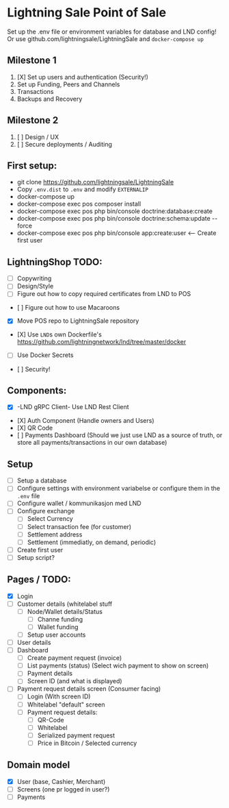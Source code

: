 # Lightning Sale Point of Sale

Set up the .env file or environment variables for database and LND config!
Or use github.com/lightningsale/LightningSale and `docker-compose up`

## Milestone 1
 1. [X] Set up users and authentication (Security!)
 2. Set up Funding, Peers and Channels
 3. Transactions
 4. Backups and Recovery

## Milestone 2
 1. [ ] Design / UX
 2. [ ] Secure deployments / Auditing

## First setup:
 - git clone https://github.com/lightningsale/LightningSale
 - Copy `.env.dist` to `.env` and modify `EXTERNALIP`
 - docker-compose up
 - docker-compose exec pos composer install
 - docker-compose exec pos php bin/console doctrine:database:create
 - docker-compose exec pos php bin/console doctrine:schema:update --force
 - docker-compose exec pos php bin/console app:create:user <-- Create first user

## LightningShop TODO:
 - [ ] Copywriting
 - [ ] Design/Style
 - [ ] Figure out how to copy required certificates from LND to POS
 - [ ] Figure out how to use Macaroons
 - [X] Move POS repo to LightningSale repository
 - [X] Use `LND`s own Dockerfile's https://github.com/lightningnetwork/lnd/tree/master/docker
 - [ ] Use Docker Secrets
 - [ ] Security!

## Components:
 - [X] -LND gRPC Client- Use LND Rest Client
 - [X] Auth Component (Handle owners and Users)
 - [X] QR Code
 - [ ] Payments Dashboard (Should we just use LND as a source of truth, or store all payments/transactions in our own database)


## Setup
 - [ ] Setup a database
 - [ ] Configure settings with environment variabelse or configure them in the `.env` file
 - [ ] Configure wallet / kommunikasjon med LND
 - [ ] Configure exchange 
    - [ ] Select Currency
    - [ ] Select transaction fee (for customer)
    - [ ] Settlement address
    - [ ] Settlement (immediatly, on demand, periodic)
 - [ ] Create first user
 - [ ] Setup script?

## Pages / TODO:
 - [X] Login
 - [ ] Customer details (whitelabel stuff
   - [ ] Node/Wallet details/Status
      - [ ] Channe funding
      - [ ] Wallet funding
   - [ ] Setup user accounts
 - [ ] User details
 - [ ] Dashboard
   - [ ] Create payment request (invoice)
   - [ ] List payments (status) (Select wich payment to show on screen)
   - [ ] Payment details
   - [ ] Screen ID (and what is displayed)
 - [ ] Payment request details screen (Consumer facing)
   - [ ] Login (With screen ID)
   - [ ] Whitelabel "default" screen
   - [ ] Payment request details:
      - [ ] QR-Code
      - [ ] Whitelabel
      - [ ] Serialized payment request
      - [ ] Price in Bitcoin / Selected currency
## Domain model
 - [X] User (base, Cashier, Merchant)
 - [ ] Screens (one pr logged in user?)
 - [ ] Payments
